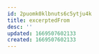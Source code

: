 ```yaml
---
id: 2puomk0klbnuts6c5ytju4k
title: excerptedFrom
desc: ''
updated: 1669507602133
created: 1669507602133
---
```

